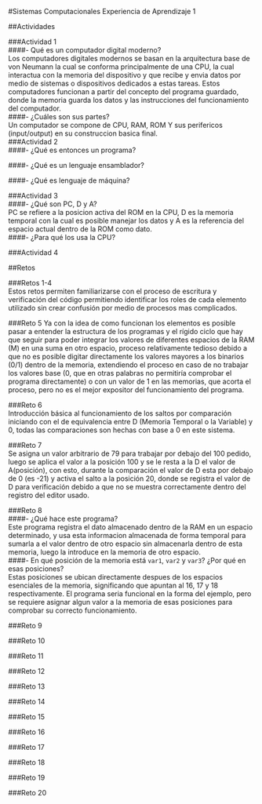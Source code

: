 #Sistemas Computacionales Experiencia de Aprendizaje 1  
  
##Actividades  
  
###Actividad 1  
####- Qué es un computador digital moderno?  
Los computadores digitales modernos se basan en la arquitectura base de von Neumann la cual se conforma principalmente de una CPU, la cual interactua con la memoria del dispositivo y que recibe y envia datos por medio de sistemas o dispositivos dedicados a estas tareas. Estos computadores funcionan a partir del concepto del programa guardado, donde la memoria guarda los datos y las instrucciones del funcionamiento del computador.  
####- ¿Cuáles son sus partes?  
Un computador se compone de CPU, RAM, ROM Y sus perifericos (input/output) en su construccion basica final.  
###Actividad 2  
####- ¿Qué es entonces un programa?  
  
####- ¿Qué es un lenguaje ensamblador?  
  
####- ¿Qué es lenguaje de máquina?  
  

###Actividad 3  
####- ¿Qué son PC, D y A?  
PC se refiere a la posicion activa del ROM en la CPU, D es la memoria temporal con la cual es posible manejar los datos y A es la referencia del espacio actual dentro de la ROM como dato.  
####- ¿Para qué los usa la CPU?  
  
  
###Actividad 4  
  
  
##Retos  
  
###Retos 1-4  
Estos retos permiten familiarizarse con el proceso de escritura y verificación del código permitiendo  identificar los roles de cada elemento utilizado sin crear confusión por medio de procesos mas complicados.  
  
###Reto 5
Ya con la idea de como funcionan los elementos es posible pasar a entender la estructura de los programas y  el rígido ciclo que hay que seguir para poder integrar los valores de diferentes espacios de la RAM (M) en  una suma en otro espacio, proceso relativamente tedioso debido a que no es posible digitar directamente los  valores mayores a los binarios (0/1) dentro de la memoria, extendiendo el proceso en caso de no trabajar los   valores base (0, que en otras palabras no permitiría comprobar el programa directamente) o con un valor de 1  en las memorias, que acorta el proceso, pero no es el mejor expositor del funcionamiento del programa.  
  
###Reto 6  
Introducción básica al funcionamiento de los saltos por comparación iniciando con el de equivalencia entre D  (Memoria Temporal o la Variable) y 0, todas las comparaciones son hechas con base a 0 en este sistema.
  
###Reto 7  
Se asigna un valor arbitrario de 79 para trabajar por debajo del 100 pedido, luego se aplica el valor a la posición 100 y se le resta a la D el valor de A(posición), con esto, durante la comparación el valor de D esta por debajo de 0 (es -21) y activa el salto a la posición 20, donde se registra el valor de D para verificación debido a que no se muestra correctamente dentro del registro del editor usado.
  
###Reto 8  
####- ¿Qué hace este programa?  
Este programa registra el dato almacenado dentro de la RAM en un espacio determinado, y usa esta informacion almacenada de forma temporal para sumarla a el valor dentro de otro espacio sin almacenarla dentro de esta memoria, luego la introduce en la memoria de otro espacio.   
####- En qué posición de la memoria está `var1`, `var2` y `var3`? ¿Por qué en esas posiciones?  
Estas posiciones se ubican directamente despues de los espacios esenciales de la memoria, significando que apuntan al 16, 17 y 18 respectivamente. El programa seria funcional en la forma del ejemplo, pero se requiere asignar algun valor a la memoria de esas posiciones para comprobar su correcto funcionamiento.

###Reto 9  
  
###Reto 10  
  
###Reto 11  
  
###Reto 12  
  
###Reto 13  
  
###Reto 14  
  
###Reto 15  
  
###Reto 16  
  
###Reto 17  
   
###Reto 18  
  
###Reto 19 
   
###Reto 20  